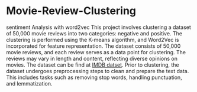 # Movie-Review-Clustering
sentiment Analysis with word2vec
This project involves clustering a dataset of 50,000 movie reviews into two categories: negative and positive. The clustering is performed using the K-means algorithm, and Word2Vec is incorporated for feature representation.
The dataset consists of 50,000 movie reviews, and each review serves as a data point for clustering. The reviews may vary in length and content, reflecting diverse opinions on movies. The dataset can be find at [IMDB datset](https://www.kaggle.com/datasets/lakshmi25npathi/imdb-dataset-of-50k-movie-reviews?resource=download).
Prior to clustering, the dataset undergoes preprocessing steps to clean and prepare the text data. This includes tasks such as removing stop words, handling punctuation, and lemmatization.
